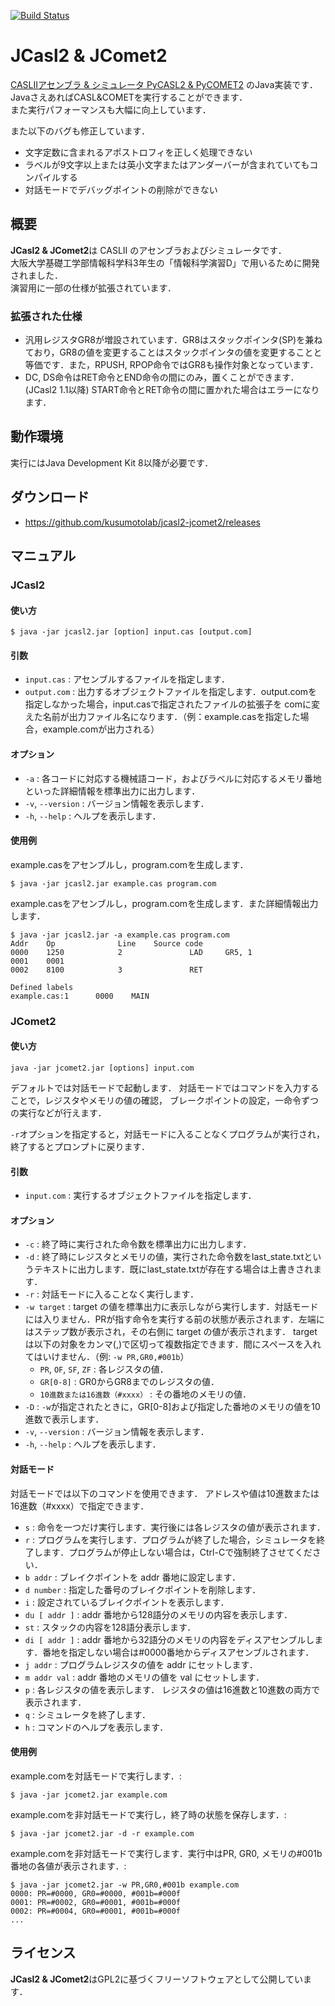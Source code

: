 [![Build Status](https://travis-ci.org/kusumotolab/jcasl2-jcomet2.svg?branch=master)](https://travis-ci.org/kusumotolab/jcasl2-jcomet2)

# JCasl2 & JComet2

[CASLIIアセンブラ & シミュレータ PyCASL2 & PyCOMET2](http://www.image.med.osaka-u.ac.jp/member/nakamoto/pycasl2/)
のJava実装です．  
JavaさえあればCASL&COMETを実行することができます．  
また実行パフォーマンスも大幅に向上しています．  

また以下のバグも修正しています．

- 文字定数に含まれるアポストロフィを正しく処理できない
- ラベルが9文字以上または英小文字またはアンダーバーが含まれていてもコンパイルする
- 対話モードでデバッグポイントの削除ができない

## 概要

**JCasl2 & JComet2**は CASLII のアセンブラおよびシミュレータです．  
大阪大学基礎工学部情報科学科3年生の「情報科学演習D」で用いるために開発されました．  
演習用に一部の仕様が拡張されています．  

### 拡張された仕様

- 汎用レジスタGR8が増設されています．GR8はスタックポインタ(SP)を兼ねており，GR8の値を変更することはスタックポインタの値を変更することと等価です．また，RPUSH, RPOP命令ではGR8も操作対象となっています．
- DC, DS命令はRET命令とEND命令の間にのみ，置くことができます．(JCasl2 1.1以降) START命令とRET命令の間に置かれた場合はエラーになります．

## 動作環境

実行にはJava Development Kit 8以降が必要です．

## ダウンロード

- https://github.com/kusumotolab/jcasl2-jcomet2/releases

## マニュアル

### JCasl2

#### 使い方

```
$ java -jar jcasl2.jar [option] input.cas [output.com]
```

#### 引数

- `input.cas` : アセンブルするファイルを指定します．
- `output.com` : 出力するオブジェクトファイルを指定します．output.comを指定しなかった場合，input.casで指定されたファイルの拡張子を comに変えた名前が出力ファイル名になります．（例：example.casを指定した場合，example.comが出力される）

#### オプション

- `-a` : 各コードに対応する機械語コード，およびラベルに対応するメモリ番地といった詳細情報を標準出力に出力します．
- `-v`, `--version` : バージョン情報を表示します．
- `-h`, `--help` : ヘルプを表示します．

#### 使用例

example.casをアセンブルし，program.comを生成します．

```
$ java -jar jcasl2.jar example.cas program.com
```

example.casをアセンブルし，program.comを生成します．また詳細情報出力します．

```
$ java -jar jcasl2.jar -a example.cas program.com
Addr    Op              Line    Source code
0000    1250            2               LAD     GR5, 1
0001    0001
0002    8100            3               RET

Defined labels
example.cas:1      0000    MAIN
```

### JComet2

#### 使い方

```
java -jar jcomet2.jar [options] input.com
```

デフォルトでは対話モードで起動します．
対話モードではコマンドを入力することで，レジスタやメモリの値の確認， ブレークポイントの設定，一命令ずつの実行などが行えます．

`-r`オプションを指定すると，対話モードに入ることなくプログラムが実行され，終了するとプロンプトに戻ります．

#### 引数

- `input.com` : 実行するオブジェクトファイルを指定します．

#### オプション

- `-c` : 終了時に実行された命令数を標準出力に出力します．
- `-d` : 終了時にレジスタとメモリの値，実行された命令数をlast_state.txtというテキストに出力します．既にlast_state.txtが存在する場合は上書きされます．
- `-r` : 対話モードに入ることなく実行します．
- `-w target` : target の値を標準出力に表示しながら実行します．対話モードには入りません．PRが指す命令を実行する前の状態が表示されます．左端にはステップ数が表示され，その右側に target の値が表示されます． target は以下の対象をカンマ(,)で区切って複数指定できます．間にスペースを入れてはいけません．（例: `-w PR,GR0,#001b`）
  - `PR`, `OF`, `SF`, `ZF` : 各レジスタの値．
  - `GR[0-8]` : GR0からGR8までのレジスタの値．
  - `10進数または16進数（#xxxx）` : その番地のメモリの値．
- `-D` : `-w`が指定されたときに，GR[0-8]および指定した番地のメモリの値を10進数で表示します．
- `-v`, `--version` : バージョン情報を表示します．
- `-h`, `--help` : ヘルプを表示します．

#### 対話モード

対話モードでは以下のコマンドを使用できます． アドレスや値は10進数または16進数（#xxxx）で指定できます．

- `s` : 命令を一つだけ実行します．実行後には各レジスタの値が表示されます．
- `r` : プログラムを実行します．プログラムが終了した場合，シミュレータを終了します．プログラムが停止しない場合は，Ctrl-Cで強制終了させてください．
- `b addr` : ブレイクポイントを addr 番地に設定します．
- `d number` : 指定した番号のブレイクポイントを削除します．
- `i` : 設定されているブレイクポイントを表示します．
- `du [ addr ]` : addr 番地から128語分のメモリの内容を表示します．
- `st` : スタックの内容を128語分表示します．
- `di [ addr ]` : addr 番地から32語分のメモリの内容をディスアセンブルします．番地を指定しない場合は#0000番地からディスアセンブルされます．
- `j addr` : プログラムレジスタの値を addr にセットします．
- `m addr val` : addr 番地のメモリの値を val にセットします．
- `p` : 各レジスタの値を表示します． レジスタの値は16進数と10進数の両方で表示されます．
- `q` : シミュレータを終了します．
- `h` : コマンドのヘルプを表示します．

#### 使用例
example.comを対話モードで実行します．:

```
$ java -jar jcomet2.jar example.com
```

example.comを非対話モードで実行し，終了時の状態を保存します．:

```
$ java -jar jcomet2.jar -d -r example.com
```

example.comを非対話モードで実行します．実行中はPR, GR0, メモリの#001b番地の各値が表示されます．:

```
$ java -jar jcomet2.jar -w PR,GR0,#001b example.com
0000: PR=#0000, GR0=#0000, #001b=#000f
0001: PR=#0002, GR0=#0001, #001b=#000f
0002: PR=#0004, GR0=#0001, #001b=#000f
...
```

## ライセンス

**JCasl2 & JComet2**はGPL2に基づくフリーソフトウェアとして公開しています．
